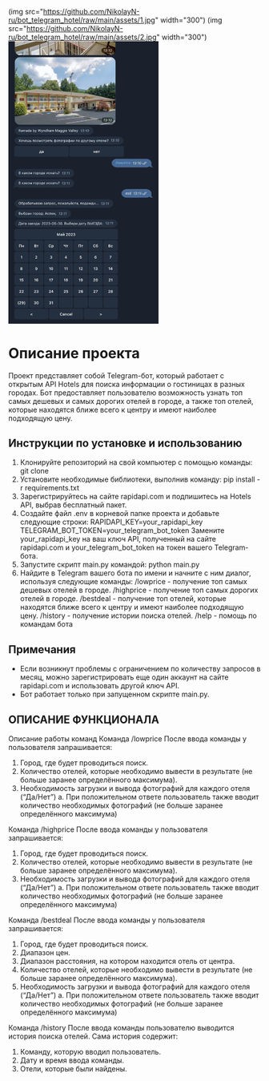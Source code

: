 (img src="https://github.com/NikolayN-ru/bot_telegram_hotel/raw/main/assets/1.jpg" width="300")
(img src="https://github.com/NikolayN-ru/bot_telegram_hotel/raw/main/assets/2.jpg" width="300")
[<img src="https://github.com/NikolayN-ru/bot_telegram_hotel/blob/main/assets/2.jpg" width="300" />](https://github.com/NikolayN-ru/task-8-magazine)
# Описание проекта

Проект представляет собой Telegram-бот, который работает с открытым API Hotels для поиска информации о гостиницах в разных городах.
Бот предоставляет пользователю возможность узнать топ самых дешевых и самых дорогих отелей в городе, а также топ отелей, которые находятся ближе всего к центру и имеют наиболее подходящую цену.

## Инструкции по установке и использованию

1. Клонируйте репозиторий на свой компьютер с помощью команды: git clone 
2. Установите необходимые библиотеки, выполнив команду: pip install -r requirements.txt
3. Зарегистрируйтесь на сайте rapidapi.com и подпишитесь на Hotels API, выбрав бесплатный пакет.
4. Создайте файл .env в корневой папке проекта и добавьте следующие строки: RAPIDAPI_KEY=your_rapidapi_key 
TELEGRAM_BOT_TOKEN=your_telegram_bot_token Замените your_rapidapi_key на ваш ключ API, полученный на сайте rapidapi.com и your_telegram_bot_token на токен вашего Telegram-бота.
6. Запустите скрипт main.py командой: python main.py
7. Найдите в Telegram вашего бота по имени и начните с ним диалог, используя следующие команды:
/lowprice - получение топ самых дешевых отелей в городе.
/highprice - получение топ самых дорогих отелей в городе.
/bestdeal - получение топ отелей, которые находятся ближе всего к центру и имеют наиболее подходящую цену.
/history - получение истории поиска отелей.
/help - помощь по командам бота 

## Примечания

* Если возникнут проблемы с ограничением по количеству запросов в месяц, можно зарегистрировать еще один аккаунт на сайте rapidapi.com и использовать другой ключ API.
* Бот работает только при запущенном скрипте main.py.


## ОПИСАНИЕ ФУНКЦИОНАЛА

Описание работы команд
Команда /lowprice
После ввода команды у пользователя запрашивается:
1. Город, где будет проводиться поиск.
2. Количество отелей, которые необходимо вывести в результате (не больше
заранее определённого максимума).
3. Необходимость загрузки и вывода фотографий для каждого отеля (“Да/Нет”)
a. При положительном ответе пользователь также вводит количество необходимых фотографий (не больше заранее определённого максимума)

Команда /highprice
После ввода команды у пользователя запрашивается:
1. Город, где будет проводиться поиск.
2. Количество отелей, которые необходимо вывести в результате (не больше
заранее определённого максимума).
3. Необходимость загрузки и вывода фотографий для каждого отеля (“Да/Нет”)
a. При положительном ответе пользователь также вводит количество необходимых фотографий (не больше заранее определённого максимума)

Команда /bestdeal
После ввода команды у пользователя запрашивается:
1. Город, где будет проводиться поиск.
2. Диапазон цен.
3. Диапазон расстояния, на котором находится отель от центра.
4. Количество отелей, которые необходимо вывести в результате (не больше
заранее определённого максимума).
5. Необходимость загрузки и вывода фотографий для каждого отеля (“Да/Нет”)
a. При положительном ответе пользователь также вводит количество необходимых фотографий (не больше заранее определённого максимума)

Команда /history
После ввода команды пользователю выводится история поиска отелей. Сама история содержит:
1. Команду, которую вводил пользователь.
2. Дату и время ввода команды.
3. Отели, которые были найдены.
